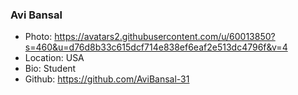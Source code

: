 ### Avi Bansal
- Photo: https://avatars2.githubusercontent.com/u/60013850?s=460&u=d76d8b33c615dcf714e838ef6eaf2e513dc4796f&v=4
- Location: USA
- Bio: Student
- Github: https://github.com/AviBansal-31
